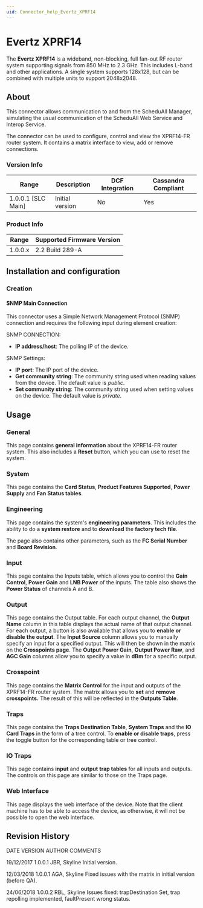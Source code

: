 ```yaml
---
uid: Connector_help_Evertz_XPRF14
---
```


# Evertz XPRF14

The **Evertz XPRF14** is a wideband, non-blocking, full fan-out RF router system supporting signals from 850 MHz to 2.3 GHz. This includes L-band and other applications. A single system supports 128x128, but can be combined with multiple units to support 2048x2048.

## About

This connector allows communication to and from the ScheduAll Manager, simulating the usual communication of the ScheduAll Web Service and Interop Service.

The connector can be used to configure, control and view the XPRF14-FR router system. It contains a matrix interface to view, add or remove connections.

### Version Info

| Range | Description | DCF Integration | Cassandra Compliant |
|----------------------|-----------------|---------------------|-------------------------|
| 1.0.0.1 \[SLC Main\] | Initial version | No                  | Yes                     |

### Product Info

| Range | Supported Firmware Version |
|------------------|-----------------------------|
| 1.0.0.x          | 2.2 Build 289-A             |

## Installation and configuration

### Creation

#### SNMP Main Connection

This connector uses a Simple Network Management Protocol (SNMP) connection and requires the following input during element creation:

SNMP CONNECTION:

- **IP address/host**: The polling IP of the device.

SNMP Settings:

- **IP port**: The IP port of the device.
- **Get community string**: The community string used when reading values from the device. The default value is *public*.
- **Set community string**: The community string used when setting values on the device. The default value is *private*.

## Usage

### General

This page contains **general information** about the XPRF14-FR router system. This also includes a **Reset** button, which you can use to reset the system.

### System

This page contains the **Card Status**, **Product Features Supported**, **Power Supply** and **Fan Status tables**.

### Engineering

This page contains the system's **engineering parameters**. This includes the ability to do a **system restore** and to **download** the **factory tech file**.

The page also contains other parameters, such as the **FC Serial Number** and **Board Revision**.

### Input

This page contains the Inputs table, which allows you to control the **Gain Control**, **Power Gain** and **LNB Power** of the inputs. The table also shows the **Power Status** of channels A and B.

### Output

This page contains the Output table. For each output channel, the **Output Name** column in this table displays the actual name of that output channel. For each output, a button is also available that allows you to **enable** **or** **disable** **the output**. The **Input Source** column allows you to manually specify an input for a specified output. This will then be shown in the matrix on the **Crosspoints page**. The **Output Power Gain**, **Output Power Raw**, and **AGC Gain** columns allow you to specify a value in **dBm** for a specific output.

### Crosspoint

This page contains the **Matrix Control** for the input and outputs of the XPRF14-FR router system. The matrix allows you to **set** and **remove crosspoints.** The result of this will be reflected in the **Outputs Table**.

### Traps

This page contains the **Traps Destination Table**, **System Traps** and the **IO Card Traps** in the form of a tree control. To **enable or disable traps**, press the toggle button for the corresponding table or tree control.

### IO Traps

This page contains **input** and **output** **trap tables** for all inputs and outputs. The controls on this page are similar to those on the Traps page.

### Web Interface

This page displays the web interface of the device. Note that the client machine has to be able to access the device, as otherwise, it will not be possible to open the web interface.

## Revision History

DATE VERSION AUTHOR COMMENTS

19/12/2017 1.0.0.1 JBR, Skyline Initial version.

12/03/2018 1.0.0.1 AGA, Skyline Fixed issues with the matrix in initial version (before QA).

24/06/2018 1.0.0.2 RBL, Skyline Issues fixed: trapDestination Set, trap repolling implemented, faultPresent wrong status.
